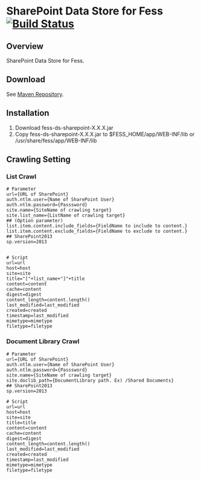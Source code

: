 SharePoint Data Store for Fess [![Build Status](https://travis-ci.org/codelibs/fess-ds-sharepoint.svg?branch=master)](https://travis-ci.org/codelibs/fess-ds-sharepoint)
==========================

## Overview

SharePoint Data Store for Fess.

## Download

See [Maven Repository](http://central.maven.org/maven2/org/codelibs/fess/fess-ds-sharepoint/).

## Installation

1. Download fess-ds-sharepoint-X.X.X.jar
2. Copy fess-ds-sharepoint-X.X.X.jar to $FESS\_HOME/app/WEB-INF/lib or /usr/share/fess/app/WEB-INF/lib

## Crawling Setting

### List Crawl

```
# Parameter
url={URL of SharePoint}
auth.ntlm.user={Name of SharePoint User}
auth.ntlm.password={Passsword}
site.name={SiteName of crawling target}
site.list_name={ListName of crawling target}
## (Option parameter)
list.item.content.include_fields={FieldName to include to content.}
list.item.content.exclude_fields={FieldName to exclude to content.}
## SharePoint2013
sp.version=2013


# Script
url=url
host=host
site=site
title="["+list_name+"]"+title
content=content
cache=content
digest=digest
content_length=content.length()
last_modified=last_modified
created=created
timestamp=last_modified
mimetype=mimetype
filetype=filetype
```

### Document Library Crawl

```
# Parameter
url={URL of SharePoint}
auth.ntlm.user={Name of SharePoint User}
auth.ntlm.password={Passsword}
site.name={SiteName of crawling target}
site.doclib_path={DocumentLibrary path. Ex) /Shared Documents}
## SharePoint2013
sp.version=2013

# Script
url=url
host=host
site=site
title=title
content=content
cache=content
digest=digest
content_length=content.length()
last_modified=last_modified
created=created
timestamp=last_modified
mimetype=mimetype
filetype=filetype
```